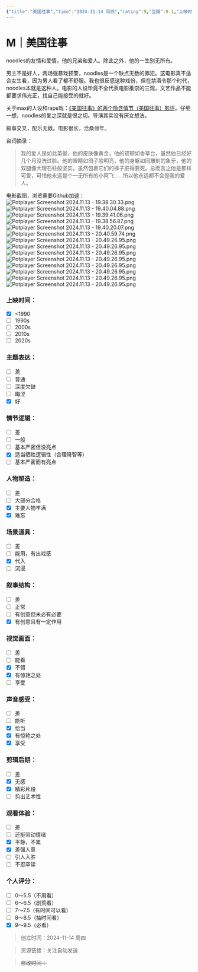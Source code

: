 ```yaml
---
{"title":"美国往事","time":"2024-11-14 周四","rating":9,"豆瓣":9.1,"上映时间":"1984","类型":["M","犯罪","爱情"],"导演":["赛尔乔·莱昂内 Sergio Leone"],"主演":["罗伯特·德尼罗 Robert De Niro","伊丽莎白·麦戈文 Elizabeth McGovern","詹妮弗·康纳利 Jennifer Connelly"],"国家/地区":["美国","意大利"],"片长/分钟":" 229分钟(导演剪辑版) / 251分钟(导演剪辑加长版)","dg-publish":true,"permalink":"/300 评价/M电影/新近看过/美国往事/","dgPassFrontmatter":true,"created":"2024-11-14T17:02:21.937+08:00","updated":"2024-11-14T23:23:02.238+08:00"}
---
```


# M｜美国往事
noodles的友情和爱情，他的兄弟和爱人。除此之外，他的一生别无所有。

男主不是好人，两场强暴戏预警，noodles是一个缺点无数的罪犯。这电影真不适合女生看，因为男人看了都不舒服。我也很反感这种戏份，但在禁酒令那个时代，noodles本就是这种人。电影的人设毕竟不全代表电影推崇的三观，文艺作品不能都要求伟光正，找自己能接受的就好。

关于max的人设和rape戏：[《美国往事》的两个隐含情节（美国往事）影评](https://movie.douban.com/review/1076262/)。仔细一想，noodles的爱之深就是恨之切。导演其实没有厌女想法。

叙事交叉，配乐无敌。电影很长，沧桑卌年。

台词摘录：
> 我的爱人是如此英俊，他的皮肤像黄金，他的双颊如香草台，虽然他已经好几个月没洗过脸。他的眼睛如鸽子般明亮，他的身躯如同雕刻的象牙，他的双腿像大理石柱般坚实，虽然包裹它们的裤子脏得要死。总而言之他是那样可爱，可惜他永远是个一无所有的小阿飞……所以他永远都不会是我的爱人。

电影截图，浏览需要Github加速：
![Potplayer Screenshot 2024.11.13 - 19.38.30.33.png](https://raw.githubusercontent.com/dolanjiang/Image-Jiang/main/202411142216174.jpg)
![Potplayer Screenshot 2024.11.13 - 19.40.04.88.png](https://raw.githubusercontent.com/dolanjiang/Image-Jiang/main/202411142217926.jpg)
![Potplayer Screenshot 2024.11.13 - 19.39.41.06.png](https://raw.githubusercontent.com/dolanjiang/Image-Jiang/main/202411142217943.jpg)
![Potplayer Screenshot 2024.11.13 - 19.38.56.87.png](https://raw.githubusercontent.com/dolanjiang/Image-Jiang/main/202411142217189.jpg)
![Potplayer Screenshot 2024.11.13 - 19.40.20.07.png](https://raw.githubusercontent.com/dolanjiang/Image-Jiang/main/202411142217464.jpg)
![Potplayer Screenshot 2024.11.13 - 20.40.59.74.png](https://raw.githubusercontent.com/dolanjiang/Image-Jiang/main/202411142218327.jpg)
![Potplayer Screenshot 2024.11.13 - 20.49.26.95.png](https://raw.githubusercontent.com/dolanjiang/Image-Jiang/main/202411142219031.jpg)
![Potplayer Screenshot 2024.11.13 - 20.49.26.95.png](https://raw.githubusercontent.com/dolanjiang/Image-Jiang/main/202411142219064.jpg)
![Potplayer Screenshot 2024.11.13 - 20.49.26.95.png](https://raw.githubusercontent.com/dolanjiang/Image-Jiang/main/202411142219088.jpg)
![Potplayer Screenshot 2024.11.13 - 20.49.26.95.png](https://raw.githubusercontent.com/dolanjiang/Image-Jiang/main/202411142219112.jpg)
![Potplayer Screenshot 2024.11.13 - 20.49.26.95.png](https://raw.githubusercontent.com/dolanjiang/Image-Jiang/main/202411142219137.jpg)
![Potplayer Screenshot 2024.11.13 - 20.49.26.95.png](https://raw.githubusercontent.com/dolanjiang/Image-Jiang/main/202411142219157.jpg)
![Potplayer Screenshot 2024.11.13 - 20.49.26.95.png](https://raw.githubusercontent.com/dolanjiang/Image-Jiang/main/202411142219180.jpg)
![Potplayer Screenshot 2024.11.13 - 20.49.26.95.png](https://raw.githubusercontent.com/dolanjiang/Image-Jiang/main/202411142219204.jpg)

### 上映时间：
- [x] <1990
- [ ] 1990s
- [ ] 2000s
- [ ] 2010s
- [ ] 2020s
### 主题表达：
- [ ] 差
- [ ] 普通
- [ ] 深度欠缺
- [ ] 晦涩
- [x] 好
### 情节逻辑：
- [ ] 差
- [ ] 一般
- [ ] 基本严密但没亮点
- [x] 适当牺牲逻辑性（合理降智等）
- [ ] 基本严密而有亮点
### 人物塑造：
- [ ] 差
- [ ] 大部分合格
- [x] 主要人物丰满
- [x] 难忘
### 场景道具：
- [ ] 差
- [ ] 能用，有出戏感
- [x] 代入
- [ ] 沉浸
### 叙事结构：
- [ ] 差
- [ ] 正常
- [ ] 有创意但未必有必要
- [x] 有创意且有一定作用
### 视觉画面：
- [ ] 差
- [ ] 能看
- [x] 不错
- [x] 有惊艳之处
- [ ] 享受
### 声音感受：
- [ ] 差
- [ ] 能听
- [x] 恰当
- [x] 有惊艳之处
- [x] 享受
### 剪辑后期：
- [ ] 差
- [x] 无感
- [x] 精彩片段
- [ ] 剪出艺术性
### 观看体验：
- [ ] 差
- [ ] 还挺带动情绪
- [x] 平静，不累
- [x] 差强人意
- [ ] 引人入胜
- [ ] 不忍卒读
### 个人评分：
- [ ] 0～5.5（不用看）
- [ ] 6～6.5（剧荒看）
- [ ] 7～7.5（有时间可以看）
- [ ] 8～8.5（抽时间看）
- [x] 9～9.5（必看）

>创立时间：2024-11-14 周四

>资源链接：关注自动发送

>~~修改时间：~~



